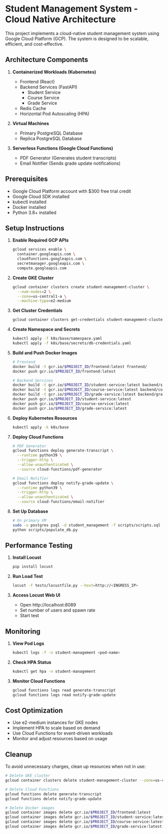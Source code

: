 # Student Management System - Cloud Native Architecture

This project implements a cloud-native student management system using Google Cloud Platform (GCP). The system is designed to be scalable, efficient, and cost-effective.

## Architecture Components

1. **Containerized Workloads (Kubernetes)**
   - Frontend (React)
   - Backend Services (FastAPI)
     - Student Service
     - Course Service
     - Grade Service
   - Redis Cache
   - Horizontal Pod Autoscaling (HPA)

2. **Virtual Machines**
   - Primary PostgreSQL Database
   - Replica PostgreSQL Database

3. **Serverless Functions (Google Cloud Functions)**
   - PDF Generator (Generates student transcripts)
   - Email Notifier (Sends grade update notifications)

## Prerequisites

- Google Cloud Platform account with $300 free trial credit
- Google Cloud SDK installed
- kubectl installed
- Docker installed
- Python 3.8+ installed

## Setup Instructions

1. **Enable Required GCP APIs**
   ```bash
   gcloud services enable \
     container.googleapis.com \
     cloudfunctions.googleapis.com \
     secretmanager.googleapis.com \
     compute.googleapis.com
   ```

2. **Create GKE Cluster**
   ```bash
   gcloud container clusters create student-management-cluster \
     --num-nodes=2 \
     --zone=us-central1-a \
     --machine-type=e2-medium
   ```

3. **Get Cluster Credentials**
   ```bash
   gcloud container clusters get-credentials student-management-cluster --zone=us-central1-a
   ```

4. **Create Namespace and Secrets**
   ```bash
   kubectl apply -f k8s/base/namespace.yaml
   kubectl apply -f k8s/base/secrets/db-credentials.yaml
   ```

5. **Build and Push Docker Images**
   ```bash
   # Frontend
   docker build -t gcr.io/$PROJECT_ID/frontend:latest frontend/
   docker push gcr.io/$PROJECT_ID/frontend:latest

   # Backend Services
   docker build -t gcr.io/$PROJECT_ID/student-service:latest backend/student_service/
   docker build -t gcr.io/$PROJECT_ID/course-service:latest backend/course_service/
   docker build -t gcr.io/$PROJECT_ID/grade-service:latest backend/grade_service/
   docker push gcr.io/$PROJECT_ID/student-service:latest
   docker push gcr.io/$PROJECT_ID/course-service:latest
   docker push gcr.io/$PROJECT_ID/grade-service:latest
   ```

6. **Deploy Kubernetes Resources**
   ```bash
   kubectl apply -k k8s/base
   ```

7. **Deploy Cloud Functions**
   ```bash
   # PDF Generator
   gcloud functions deploy generate-transcript \
     --runtime python39 \
     --trigger-http \
     --allow-unauthenticated \
     --source cloud-functions/pdf-generator

   # Email Notifier
   gcloud functions deploy notify-grade-update \
     --runtime python39 \
     --trigger-http \
     --allow-unauthenticated \
     --source cloud-functions/email-notifier
   ```

8. **Set Up Database**
   ```bash
   # On primary VM
   sudo -u postgres psql -d student_management -f scripts/scripts.sql
   python scripts/populate_db.py
   ```

## Performance Testing

1. **Install Locust**
   ```bash
   pip install locust
   ```

2. **Run Load Test**
   ```bash
   locust -f tests/locustfile.py --host=http://<INGRESS_IP>
   ```

3. **Access Locust Web UI**
   - Open http://localhost:8089
   - Set number of users and spawn rate
   - Start test

## Monitoring

1. **View Pod Logs**
   ```bash
   kubectl logs -f -n student-management <pod-name>
   ```

2. **Check HPA Status**
   ```bash
   kubectl get hpa -n student-management
   ```

3. **Monitor Cloud Functions**
   ```bash
   gcloud functions logs read generate-transcript
   gcloud functions logs read notify-grade-update
   ```

## Cost Optimization

- Use e2-medium instances for GKE nodes
- Implement HPA to scale based on demand
- Use Cloud Functions for event-driven workloads
- Monitor and adjust resources based on usage

## Cleanup

To avoid unnecessary charges, clean up resources when not in use:

```bash
# Delete GKE cluster
gcloud container clusters delete student-management-cluster --zone=us-central1-a

# Delete Cloud Functions
gcloud functions delete generate-transcript
gcloud functions delete notify-grade-update

# Delete Docker images
gcloud container images delete gcr.io/$PROJECT_ID/frontend:latest
gcloud container images delete gcr.io/$PROJECT_ID/student-service:latest
gcloud container images delete gcr.io/$PROJECT_ID/course-service:latest
gcloud container images delete gcr.io/$PROJECT_ID/grade-service:latest
```